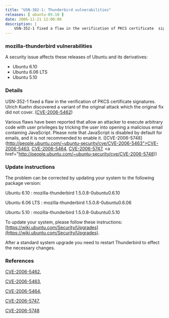 ```yaml
---
title: "USN-382-1: Thunderbird vulnerabilities"
releases: [ ubuntu-05.10 ]
date: 2006-11-21 12:00:00
description: |
    USN-352-1 fixed a flaw in the verification of PKCS certificate  signatures. Ulrich Kuehn discovered a variant of the original attack  which the original fix did not cover. ([CVE-2006-5462](http://people.ubuntu.com/~ubuntu-security/cve/CVE-2006-5462))
--- 
```

 
### mozilla-thunderbird vulnerabilities

A security issue affects these releases of Ubuntu and its derivatives:

* Ubuntu 6.10
* Ubuntu 6.06 LTS
* Ubuntu 5.10

### Details

USN-352-1 fixed a flaw in the verification of PKCS certificate signatures. Ulrich Kuehn discovered a variant of the original attack which the original fix did not cover. ([CVE-2006-5462](http://people.ubuntu.com/~ubuntu-security/cve/CVE-2006-5462))

Various flaws have been reported that allow an attacker to execute arbitrary code with user privileges by tricking the user into opening a malicious email containing JavaScript. Please note that JavaScript is disabled by default for emails, and it is not recommended to enable it. ([CVE-2006-5748](http://people.ubuntu.com/~ubuntu-security/cve/CVE-2006-5463">CVE-2006-5463</a>, <a href="http://people.ubuntu.com/~ubuntu-security/cve/CVE-2006-5464">CVE-2006-5464</a>, <a href="http://people.ubuntu.com/~ubuntu-security/cve/CVE-2006-5747">CVE-2006-5747</a>, <a href="http://people.ubuntu.com/~ubuntu-security/cve/CVE-2006-5748))

### Update instructions

The problem can be corrected by updating your system to the following package version:

Ubuntu 6.10
 : mozilla-thunderbird <span>1.5.0.8-0ubuntu0.6.10</span>

Ubuntu 6.06 LTS
 : mozilla-thunderbird <span>1.5.0.8-0ubuntu0.6.06</span>

Ubuntu 5.10
 : mozilla-thunderbird <span>1.5.0.8-0ubuntu0.5.10</span>

To update your system, please follow these instructions: [https://wiki.ubuntu.com/Security/Upgrades](https://wiki.ubuntu.com/Security/Upgrades).

After a standard system upgrade you need to restart Thunderbird to effect the necessary changes.

### References

 [CVE-2006-5462](http://people.ubuntu.com/~ubuntu-security/cve/CVE-2006-5462), 

 [CVE-2006-5463](http://people.ubuntu.com/~ubuntu-security/cve/CVE-2006-5463), 

 [CVE-2006-5464](http://people.ubuntu.com/~ubuntu-security/cve/CVE-2006-5464), 

 [CVE-2006-5747](http://people.ubuntu.com/~ubuntu-security/cve/CVE-2006-5747), 

 [CVE-2006-5748](http://people.ubuntu.com/~ubuntu-security/cve/CVE-2006-5748)
 
